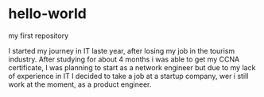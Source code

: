 # hello-world
my first repository

I started my journey in IT laste year, after losing my job in the tourism industry. After studying for about 4 months i was able to get my CCNA certificate, I was planning to start as a network engineer but due to my lack of experience in IT I decided to take a job at a startup company, wer i still work at the moment, as a product engineer.
